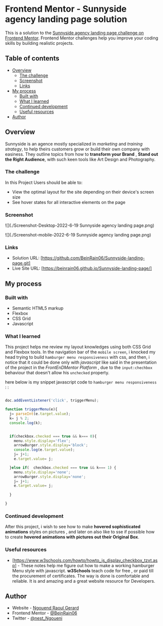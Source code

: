 # Frontend Mentor - Sunnyside agency landing page solution

This is a solution to the [Sunnyside agency landing page challenge on Frontend Mentor](https://www.frontendmentor.io/challenges/sunnyside-agency-landing-page-7yVs3B6ef). Frontend Mentor challenges help you improve your coding skills by building realistic projects.

## Table of contents

- [Overview](#overview)
  - [The challenge](#the-challenge)
  - [Screenshot](#screenshot)
  - [Links](#links)
- [My process](#my-process)
  - [Built with](#built-with)
  - [What I learned](#what-i-learned)
  - [Continued development](#continued-development)
  - [Useful resources](#useful-resources)
- [Author](#author)



## Overview

Sunnyside is an agence mostly specialized in *marketing* and *training* *strategy*, to help theirs customers  grow or build their own company  with easiness.
They outline topics from how to **transform your Brand** , **Stand out the Right Audience**, with such keen tools like Art Design and Photography. 

### The challenge

In this Project Users should be able to:

- View the optimal layout for the site depending on their device's screen size
- See hover states for all interactive elements on the page

### Screenshot

![](./Screenshot-Desktop-2022-6-19   Sunnyside agency landing page.png)

![](./Screenshot-mobile-2022-6-19  Sunnyside agency landing page.png)


### Links

- Solution URL: [https://github.com/BeinRain06/Sunnyside-landing-page.git]
- Live Site URL: [https://beinrain06.github.io/Sunnyside-landing-page/]

## My process

### Built with

- Semantic HTML5 markup
- Flexbox
- CSS Grid
- Javascript


### What I learned

This project helps me review my layout knowledges using both CSS Grid and Flexbox tools.
In the navigation bar of the `mobile screen`, i knocked my head trying to build `hamburger menu responsiveness` with css, and then, i notice that it could be done only with *javascript* like said in the presentation of the project in the *FrontEnDMentor Platform* , due to the `input:chechbox` behaviour that doesn't allow his `unchecked` property.


here below is my snippet javascript code to `hamburger menu responsiveness` :  :


```js

doc.addEventListener('click', triggerMenu);

function triggerMenu(e){  
  j= parseInt(e.target.value); 
  k= j % 2;
  console.log(k);

  
  if(checkbox.checked === true && k=== 0){
    menu.style.display='flex';
    arrowBurger.style.display='block';
    console.log(e.target.value);
    j= j+1;
    e.target.value= j;

  }else if(  checkbox.checked === true && k=== 1) {
    menu.style.display='none';
    arrowBurger.style.display='none';
    j= j+1;
    e.target.value= j;
  
  }

}
```


### Continued development

After this project, i wish to see how to make **hovered sophisticated animations** styles on pictures , and later on also like to sse if possible how to create **hovered animations with pictures out their Original Box**.


### Useful resources

- [https://www.w3schools.com/howto/howto_js_display_checkbox_tzxt.asp] - These notes help me figure out how to make a working hamburger Menu style with javascript. **w3Schools**  teach code for free , or paid till the procurement of certificates. The way is done is  comfortable and reliable. It is and amazing and a great website resource  for Developers.


## Author

- Website - [Ngouend Raoul Gerard](https://www.your-site.com)
- Frontend Mentor - [@BeinRain06](https://www.frontendmentor.io/profile/yourusername)
- Twitter - [@nest_Ngoueni](https://www.twitter.com/yourusername)



